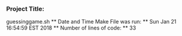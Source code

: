 ### Project Title:
guessinggame.sh
** Date and Time Make File was run: **
Sun Jan 21 16:54:59 EST 2018
** Number of lines of code: **
      33
